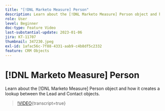 ```yaml
---
title: "[!DNL Marketo Measure] Person"
description: Learn about the [!DNL Marketo Measure] Person object and how it creates a lookup between the Lead and Contact objects.
role: User
level: Beginner
doc-type: Feature Video
last-substantial-update: 2023-01-06
jira: KT-11707
thumbnail: 347230.jpeg
exl-id: 1afac56c-7f88-4331-aab9-c4b8df5c2332
feature: CRM Objects
---
```

# [!DNL Marketo Measure] Person

Learn about the [!DNL Marketo Measure] Person object and how it creates a lookup between the Lead and Contact objects.

>[!VIDEO](https://video.tv.adobe.com/v/347230/?learn=on){transcript=true}
